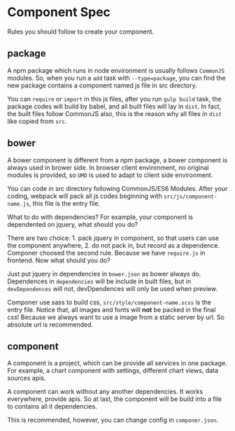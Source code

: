 # Component Spec

Rules you should follow to create your component.

## package

A npm package which runs in node environment is usually follows `CommonJS` modules. So, when you run a `add` task with `--type=package`, you can find the new package contains a component named js file in src directory.

You can `require` or `import` in this js files, after you run `gulp build` task, the package codes will build by babel, and all built files will lay in `dist`. In fact, the built files follow CommonJS also, this is the reason why all files in `dist` like copied from `src`.

## bower

A bower component is different from a npm package, a bower component is always used in brower side. In browser client environment, no original modules is provided, so `UMD` is used to adapt to client side environment.

You can code in src directory following CommonJS/ES6 Modules. After your coding, webpack will pack all js codes beginning with `src/js/component-name.js`, this file is the entry file.

What to do with dependencies? For example, your component is dependented on jquery, what should you do?

There are two choice: 1. pack jquery in component, so that users can use the component anywhere, 2. do not pack in, but record as a dependence. Componer choosed the second rule. Because we have `require.js` in frontend. Now what should you do? 

Just put jquery in dependencies in `bower.json` as bower always do. Dependences in `dependencies` will be include in built files, but in `devDependences` will not, devDpendences will only be used when preview.

Componer use sass to build css, `src/style/component-name.scss` is the entry file. Notice that, all images and fonts will **not** be packed in the final css! Because we always want to use a image from a static server by url. So absolute url is recommended.

## component

A component is a project, which can be provide all services in one package. For example, a chart component with settings, different chart views, data sources apis.

A component can work without any another dependencies. It works everywhere, provide apis. 
So at last, the component will be build into a file to contains all it dependencies.

This is recommended, however, you can change config in `componer.json`.